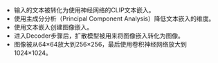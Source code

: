 - 输入的文本被转化为使用神经网络的CLIP文本嵌入。
- 使用主成分分析（Principal Component Analysis）降低文本嵌入的维度。
- 使用文本嵌入创建图像嵌入。
- 进入Decoder步骤后，扩散模型被用来将图像嵌入转化为图像。
- 图像被从64×64放大到256×256，最后使用卷积神经网络放大到1024×1024。